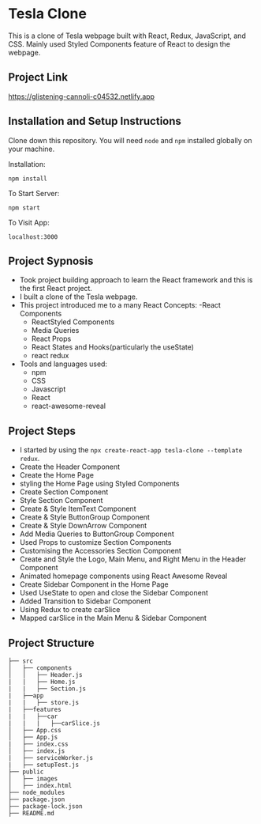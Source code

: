 # Tesla Clone

This is a clone of Tesla webpage built with React, Redux, JavaScript, and CSS. Mainly used Styled Components feature of React to design the webpage. 

## Project Link
https://glistening-cannoli-c04532.netlify.app



## Installation and Setup Instructions

Clone down this repository. You will need `node` and `npm` installed globally on your machine.  

Installation:

`npm install`    

To Start Server:

`npm start`  

To Visit App:

`localhost:3000`  

## Project Sypnosis

  - Took project building approach to learn the React framework and this is the first React project.
  - I built a clone of the Tesla webpage.
  - This project introduced me to a many React Concepts:
    -React Components
    - ReactStyled Components
    - Media Queries
    - React Props 
    - React States and Hooks(particularly the useState)
    - react redux 
  - Tools and languages used:
    - npm
    - CSS
    - Javascript
    - React
    - react-awesome-reveal

## Project Steps

  - I started by using the `npx create-react-app tesla-clone --template redux`.
  - Create the Header Component
  - Create the Home Page
  - styling the Home Page using Styled Components
  - Create Section Component
  - Style Section Component
  - Create & Style ItemText Component
  - Create & Style ButtonGroup Component
  - Create & Style DownArrow Component
  - Add Media Queries to ButtonGroup Component
  - Used Props to customize Section Components
  - Customising the Accessories Section Component
  - Create and Style the Logo, Main Menu, and Right Menu in the Header Component
  - Animated homepage components using React Awesome Reveal
  - Create Sidebar Component in the Home Page
  - Used UseState to open and close the Sidebar Component
  - Added Transition to Sidebar Component
  - Using Redux to create carSlice
  - Mapped carSlice in the Main Menu & Sidebar Component


## Project Structure

  ```
├── src
│   ├── components
│   │   ├── Header.js
|   |   ├── Home.js
|   |   ├── Section.js
|   ├──app
|   |   ├── store.js
|   ├──features
|   |   ├──car
|   |   |   ├──carSlice.js
│   ├── App.css
│   ├── App.js
|   ├── index.css  
│   ├── index.js
|   ├── serviceWorker.js
|   ├── setupTest.js
├── public
│   ├── images
│   ├── index.html
├── node_modules
├── package.json
├── package-lock.json
├── README.md

```
